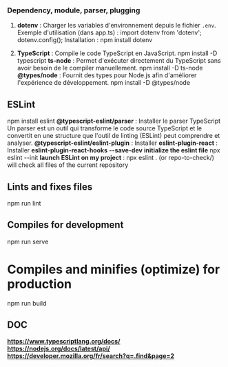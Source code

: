 ### Dependency, module, parser, plugging ###

1. **dotenv** : Charger les variables d'environnement depuis le fichier `.env`.
  Exemple d'utilisation (dans app.ts) :
    import dotenv from 'dotenv';
    dotenv.config();
  Installation :
    npm install dotenv

2. **TypeScript** : Compile le code TypeScript en JavaScript.
  npm install -D typescript
  **ts-node** : Permet d'exécuter directement du TypeScript sans avoir besoin de le compiler manuellement.
  npm install -D ts-node
  **@types/node** : Fournit des types pour Node.js afin d'améliorer l'expérience de développement.
  npm install -D @types/node

## ESLint ##
  npm install eslint 
  **@typescript-eslint/parser** : Installer le parser TypeScript
     Un parser est un outil qui transforme le code source TypeScript et le convertit en une structure que l'outil de linting (ESLint) peut comprendre et analyser.
  **@typescript-eslint/eslint-plugin** : Installer
  **eslint-plugin-react** : Installer
  **eslint-plugin-react-hooks**
  **--save-dev** 
**initialize the eslint file**
 npx eslint --init
**launch ESLint on my project** : npx eslint . (or repo-to-check/)
    will check all files of the current repository
## Lints and fixes files ##
  npm run lint

## Compiles for development ##
  npm run serve
# Compiles and minifies (optimize) for production #
  npm run build

## DOC

**https://www.typescriptlang.org/docs/**
**https://nodejs.org/docs/latest/api/**
**https://developer.mozilla.org/fr/search?q=.find&page=2**
